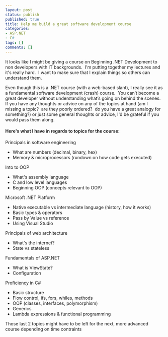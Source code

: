 ```yaml
---
layout: post
status: publish
published: true
title: Help me build a great software development course
categories:
- ASP.NET
- C#
tags: []
comments: []
---
```


It looks like I might be giving a course on Beginning .NET Development to non developers with IT backgrounds.  I'm putting together my lectures and it's really hard.  I want to make sure that I explain things so others can understand them.  
  
Even though this is a .NET course (with a web-based slant), I really see it as a fundamental software development (crash) course.  You can’t become a great developer without understanding what’s going on behind the scenes.  If you have any thoughts or advice on any of the topics at hand (am I missing a topic?  are they poorly ordered?  do you have a great analogy for something?) or just some general thoughts or advice, I'd be grateful if you would pass them along.

#### Here's what I have in regards to topics for the course:
  
Principals in software engineering
* What are numbers (decimal, binary, hex)
* Memory & microprocessors (rundown on how code gets executed)
   
Into to OOP
* What's assembly language
* C and low level languages
* Beginning OOP (concepts relevant to OOP)
   
Microsoft .NET Platform
* Native executable vs intermediate language (history, how it works)
* Basic types & operators
* Pass by Value vs reference
* Using Visual Studio
   
Principals of web architecture
* What's the internet?
* State vs stateless
   
Fundamentals of ASP.NET
* What is ViewState?
* Configuration
   
Proficiency in C#
* Basic structure
* Flow control, ifs, fors, whiles, methods
* OOP (classes, interfaces, polymorphism)
* Generics
* Lambda expressions & functional programming
   
Those last 2 topics might have to be left for the next, more advanced course depending on time contraints
